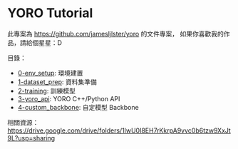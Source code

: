 # YORO Tutorial

此專案為 <https://github.com/jamesljlster/yoro> 的文件專案，
如果你喜歡我的作品，請給個星星：D

目錄：

-   [0-env_setup](0-env_setup): 環境建置
-   [1-dataset_prep](1-dataset_prep): 資料集準備
-   [2-training](2-training): 訓練模型
-   [3-yoro_api](3-yoro_api): YORO C++/Python API
-   [4-custom_backbone](4-custom_backbone): 自定模型 Backbone

相關資源：\
https://drive.google.com/drive/folders/1lwU0I8EH7rKkrpA9vvc0b6tzw9XxJt9L?usp=sharing
